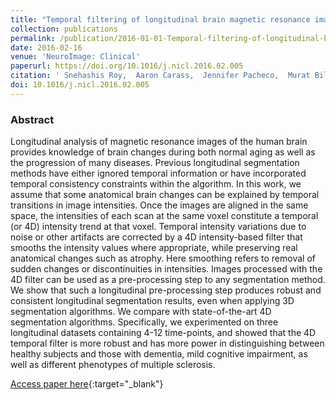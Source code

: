 ```yaml
---
title: "Temporal filtering of longitudinal brain magnetic resonance images for consistent segmentation"
collection: publications
permalink: /publication/2016-01-01-Temporal-filtering-of-longitudinal-brain-magnetic-resonance-images-for-consistent-segmentation
date: 2016-02-16
venue: 'NeuroImage: Clinical'
paperurl: https://doi.org/10.1016/j.nicl.2016.02.005
citation: ' Snehashis Roy,  Aaron Carass,  Jennifer Pacheco,  Murat Bilgel,  Susan Resnick,  Jerry Prince,  Dzung Pham, &quot;Temporal filtering of longitudinal brain magnetic resonance images for consistent segmentation.&quot; NeuroImage: Clinical, 2016.'
doi: 10.1016/j.nicl.2016.02.005
---
```


### Abstract

Longitudinal analysis of magnetic resonance images of the human brain provides knowledge of brain changes during both normal aging as well as the progression of many diseases. Previous longitudinal segmentation methods have either ignored temporal information or have incorporated temporal consistency constraints within the algorithm. In this work, we assume that some anatomical brain changes can be explained by temporal transitions in image intensities. Once the images are aligned in the same space, the intensities of each scan at the same voxel constitute a temporal (or 4D) intensity trend at that voxel. Temporal intensity variations due to noise or other artifacts are corrected by a 4D intensity-based filter that smooths the intensity values where appropriate, while preserving real anatomical changes such as atrophy. Here smoothing refers to removal of sudden changes or discontinuities in intensities. Images processed with the 4D filter can be used as a pre-processing step to any segmentation method. We show that such a longitudinal pre-processing step produces robust and consistent longitudinal segmentation results, even when applying 3D segmentation algorithms. We compare with state-of-the-art 4D segmentation algorithms. Specifically, we experimented on three longitudinal datasets containing 4-12 time-points, and showed that the 4D temporal filter is more robust and has more power in distinguishing between healthy subjects and those with dementia, mild cognitive impairment, as well as different phenotypes of multiple sclerosis.

[Access paper here](https://doi.org/10.1016/j.nicl.2016.02.005){:target="_blank"}
